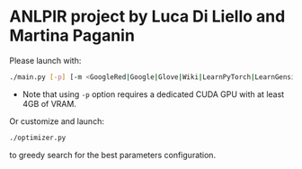 # ANLPIR project by Luca Di Liello and Martina Paganin

Please launch with:
```bash
./main.py [-p] [-m <GoogleRed|Google|Glove|Wiki|LearnPyTorch|LearnGensim>] [-d <TrecQA|WikiQA>] [-n <CNN|biLSTM|AP-CNN|AP-biLSTM>]
```
* Note that using `-p` option requires a dedicated CUDA GPU with at least 4GB of VRAM.
  
Or customize and launch:
```bash
./optimizer.py
```
to greedy search for the best parameters configuration.
